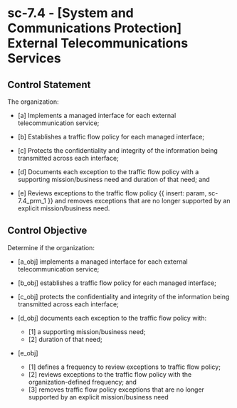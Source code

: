 # sc-7.4 - \[System and Communications Protection\] External Telecommunications Services

## Control Statement

The organization:

- \[a\] Implements a managed interface for each external telecommunication service;

- \[b\] Establishes a traffic flow policy for each managed interface;

- \[c\] Protects the confidentiality and integrity of the information being transmitted across each interface;

- \[d\] Documents each exception to the traffic flow policy with a supporting mission/business need and duration of that need; and

- \[e\] Reviews exceptions to the traffic flow policy {{ insert: param, sc-7.4_prm_1 }} and removes exceptions that are no longer supported by an explicit mission/business need.

## Control Objective

Determine if the organization:

- \[a_obj\] implements a managed interface for each external telecommunication service;

- \[b_obj\] establishes a traffic flow policy for each managed interface;

- \[c_obj\] protects the confidentiality and integrity of the information being transmitted across each interface;

- \[d_obj\] documents each exception to the traffic flow policy with:

  - \[1\] a supporting mission/business need;
  - \[2\] duration of that need;

- \[e_obj\]

  - \[1\] defines a frequency to review exceptions to traffic flow policy;
  - \[2\] reviews exceptions to the traffic flow policy with the organization-defined frequency; and
  - \[3\] removes traffic flow policy exceptions that are no longer supported by an explicit mission/business need
